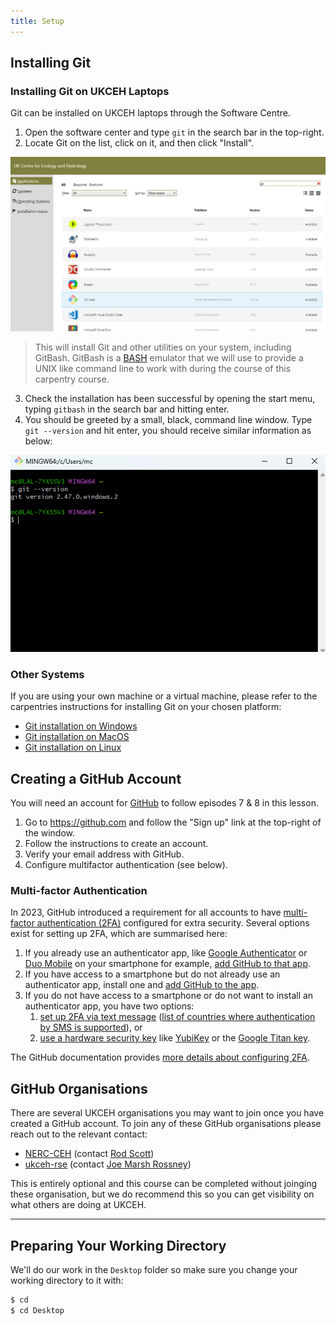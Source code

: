```yaml
---
title: Setup
---
```


## Installing Git

### Installing Git on UKCEH Laptops
Git can be installed on UKCEH laptops through the Software Centre. 

1. Open the software center and type `git` in the search bar in the top-right. 
2. Locate Git on the list, click on it, and then click "Install".

![UKCEH Software Center](fig/ceh_software_center.png)

> This will install Git and other utilities on your system, including GitBash. GitBash is a [BASH](https://www.gnu.org/software/bash/manual/bash.html) emulator that we will use to provide a UNIX like command line to work with during the course of this carpentry course.

3. Check the installation has been successful by opening the start menu, typing `gitbash` in the search bar and hitting enter. 
4. You should be greeted by a small, black, command line window. Type `git --version` and hit enter, you should receive similar information as below:

![Git Bash](fig/gitbash.png)

### Other Systems
If you are using your own machine or a virtual machine, please refer to the carpentries instructions for installing Git on your chosen platform:
- [Git installation on Windows][workshop-setup]
- [Git installation on MacOS][workshop-setup]
- [Git installation on Linux][workshop-setup]

## Creating a GitHub Account

You will need an account for [GitHub](https://github.com) to follow episodes 7 & 8 in this lesson.

1. Go to <https://github.com> and follow the "Sign up" link at the top-right of the window.
2. Follow the instructions to create an account.
3. Verify your email address with GitHub.
4. Configure multifactor authentication (see below).

### Multi-factor Authentication

In 2023, GitHub introduced a requirement for 
all accounts to have 
[multi-factor authentication (2FA)](https://docs.github.com/en/authentication/securing-your-account-with-two-factor-authentication-2fa/about-two-factor-authentication) 
configured for extra security.
Several options exist for setting up 2FA, which are summarised here:

1. If you already use an authenticator app, 
   like [Google Authenticator](https://support.google.com/accounts/answer/1066447?hl=en&co=GENIE.Platform%3DiOS&oco=0) 
   or [Duo Mobile](https://duo.com/product/multi-factor-authentication-mfa/duo-mobile-app) on your smartphone for example, 
   [add GitHub to that app](https://docs.github.com/en/authentication/securing-your-account-with-two-factor-authentication-2fa/configuring-two-factor-authentication#configuring-two-factor-authentication-using-a-totp-mobile-app).
2. If you have access to a smartphone but do not already use an authenticator app, install one and 
   [add GitHub to the app](https://docs.github.com/en/authentication/securing-your-account-with-two-factor-authentication-2fa/configuring-two-factor-authentication#configuring-two-factor-authentication-using-a-totp-mobile-app).
3. If you do not have access to a smartphone or do not want to install an authenticator app, you have two options:
    1. [set up 2FA via text message](https://docs.github.com/en/authentication/securing-your-account-with-two-factor-authentication-2fa/configuring-two-factor-authentication#configuring-two-factor-authentication-using-text-messages) 
       ([list of countries where authentication by SMS is supported](https://docs.github.com/en/authentication/securing-your-account-with-two-factor-authentication-2fa/countries-where-sms-authentication-is-supported)), or
    2. [use a hardware security key](https://docs.github.com/en/authentication/securing-your-account-with-two-factor-authentication-2fa/configuring-two-factor-authentication#configuring-two-factor-authentication-using-a-security-key) 
       like [YubiKey](https://www.yubico.com/products/yubikey-5-overview/) 
       or the [Google Titan key](https://store.google.com/us/product/titan_security_key?hl=en-US&pli=1).

The GitHub documentation provides [more details about configuring 2FA](https://docs.github.com/en/authentication/securing-your-account-with-two-factor-authentication-2fa/configuring-two-factor-authentication).

## GitHub Organisations

There are several UKCEH organisations you may want to join once you have created a GitHub account. To join any of these GitHub organisations please reach out to the relevant contact: 
- [NERC-CEH](https://github.com/NERC-CEH) (contact [Rod Scott](https://github.com/rodscott))
- [ukceh-rse](https://github.com/ukceh-rse) (contact [Joe Marsh Rossney](https://github.com/jmarshrossney))

This is entirely optional and this course can be completed without joinging these organisation, but we do recommend this so you can get visibility on what others are doing at UKCEH. 

----------------

## Preparing Your Working Directory

We'll do our work in the `Desktop` folder so make sure you change your working directory to it with:

```bash
$ cd
$ cd Desktop
```

[workshop-setup]: https://carpentries.github.io/workshop-template/install_instructions/#git

